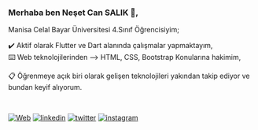 ### Merhaba ben Neşet Can SALIK :wave:,

Manisa Celal Bayar Üniversitesi 4.Sınıf Öğrencisiyim;

:heavy_check_mark:	 Aktif olarak Flutter ve Dart alanında çalışmalar yapmaktayım,  
:keyboard: Web teknolojilerinden --> HTML, CSS, Bootstrap Konularına hakimim,

:clipboard: Öğrenmeye açık biri olarak gelişen teknolojileri yakından takip ediyor ve bundan keyif alıyorum.

&nbsp;&nbsp;

[![Web](https://img.shields.io/badge/Web%20Page-2F95C2?style=for-the-badge&logoColor=white)](https://nesetsalik.com/) 
[![linkedin](https://img.shields.io/badge/Linkedin-2F95C2?style=for-the-badge&logo=Linkedin&logoColor=linkedin)](https://www.linkedin.com/in/nesetsalik/) 
[![twitter](https://img.shields.io/badge/twitter-ffffff?style=for-the-badge&logo=twitter&logoColor=twitter)](https://twitter.com/Cansalik21)
[![instagram](https://img.shields.io/badge/instagram-ffffff?style=for-the-badge&logo=instagram&logoColor=instagram)](https://www.instagram.com/cansalik.21/)

